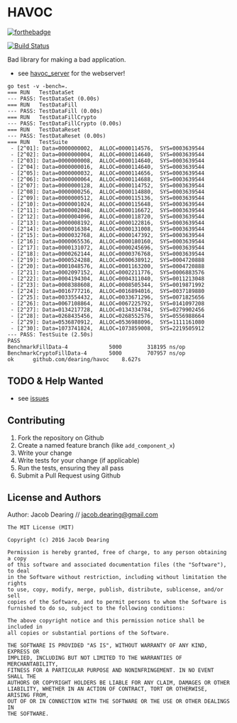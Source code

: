 HAVOC
============

[![forthebadge](http://forthebadge.com/images/badges/just-plain-nasty.svg)](http://forthebadge.com)

[![Build Status](https://drone.dearing.tech/api/badges/dearing/havoc/status.svg)](https://drone.dearing.tech/dearing/havoc)

Bad library for making a bad application.

- see [havoc_server] for the webserver!

```
go test -v -bench=.
=== RUN   TestDataSet
--- PASS: TestDataSet (0.00s)
=== RUN   TestDataFill
--- PASS: TestDataFill (0.00s)
=== RUN   TestDataFillCrypto
--- PASS: TestDataFillCrypto (0.00s)
=== RUN   TestDataReset
--- PASS: TestDataReset (0.00s)
=== RUN   TestSuite
 - [2^01]: Data=0000000002,  ALLOC=0000114576,  SYS=0003639544
 - [2^02]: Data=0000000004,  ALLOC=0000114640,  SYS=0003639544
 - [2^03]: Data=0000000008,  ALLOC=0000114640,  SYS=0003639544
 - [2^04]: Data=0000000016,  ALLOC=0000114640,  SYS=0003639544
 - [2^05]: Data=0000000032,  ALLOC=0000114656,  SYS=0003639544
 - [2^06]: Data=0000000064,  ALLOC=0000114688,  SYS=0003639544
 - [2^07]: Data=0000000128,  ALLOC=0000114752,  SYS=0003639544
 - [2^08]: Data=0000000256,  ALLOC=0000114880,  SYS=0003639544
 - [2^09]: Data=0000000512,  ALLOC=0000115136,  SYS=0003639544
 - [2^10]: Data=0000001024,  ALLOC=0000115648,  SYS=0003639544
 - [2^11]: Data=0000002048,  ALLOC=0000116672,  SYS=0003639544
 - [2^12]: Data=0000004096,  ALLOC=0000118720,  SYS=0003639544
 - [2^13]: Data=0000008192,  ALLOC=0000122816,  SYS=0003639544
 - [2^14]: Data=0000016384,  ALLOC=0000131008,  SYS=0003639544
 - [2^15]: Data=0000032768,  ALLOC=0000147392,  SYS=0003639544
 - [2^16]: Data=0000065536,  ALLOC=0000180160,  SYS=0003639544
 - [2^17]: Data=0000131072,  ALLOC=0000245696,  SYS=0003639544
 - [2^18]: Data=0000262144,  ALLOC=0000376768,  SYS=0003639544
 - [2^19]: Data=0000524288,  ALLOC=0000638912,  SYS=0004720888
 - [2^20]: Data=0001048576,  ALLOC=0001163200,  SYS=0004720888
 - [2^21]: Data=0002097152,  ALLOC=0002211776,  SYS=0006883576
 - [2^22]: Data=0004194304,  ALLOC=0004311040,  SYS=0011213048
 - [2^23]: Data=0008388608,  ALLOC=0008505344,  SYS=0019871992
 - [2^24]: Data=0016777216,  ALLOC=0016894016,  SYS=0037189880
 - [2^25]: Data=0033554432,  ALLOC=0033671296,  SYS=0071825656
 - [2^26]: Data=0067108864,  ALLOC=0067225792,  SYS=0141097208
 - [2^27]: Data=0134217728,  ALLOC=0134334784,  SYS=0279902456
 - [2^28]: Data=0268435456,  ALLOC=0268552576,  SYS=0556988664
 - [2^29]: Data=0536870912,  ALLOC=0536988096,  SYS=1111161080
 - [2^30]: Data=1073741824,  ALLOC=1073859008,  SYS=2219505912
--- PASS: TestSuite (2.50s)
PASS
BenchmarkFillData-4      	    5000	    318195 ns/op
BenchmarkCryptoFillData-4	    5000	    707957 ns/op
ok  	github.com/dearing/havoc	8.627s

```

TODO & Help Wanted
------------
 - see [issues]

Contributing
------------
1. Fork the repository on Github
2. Create a named feature branch (like `add_component_x`)
3. Write your change
4. Write tests for your change (if applicable)
5. Run the tests, ensuring they all pass
6. Submit a Pull Request using Github

License and Authors
-------------------
Author: Jacob Dearing // jacob.dearing@gmail.com

```
The MIT License (MIT)

Copyright (c) 2016 Jacob Dearing

Permission is hereby granted, free of charge, to any person obtaining a copy
of this software and associated documentation files (the "Software"), to deal
in the Software without restriction, including without limitation the rights
to use, copy, modify, merge, publish, distribute, sublicense, and/or sell
copies of the Software, and to permit persons to whom the Software is
furnished to do so, subject to the following conditions:

The above copyright notice and this permission notice shall be included in
all copies or substantial portions of the Software.

THE SOFTWARE IS PROVIDED "AS IS", WITHOUT WARRANTY OF ANY KIND, EXPRESS OR
IMPLIED, INCLUDING BUT NOT LIMITED TO THE WARRANTIES OF MERCHANTABILITY,
FITNESS FOR A PARTICULAR PURPOSE AND NONINFRINGEMENT. IN NO EVENT SHALL THE
AUTHORS OR COPYRIGHT HOLDERS BE LIABLE FOR ANY CLAIM, DAMAGES OR OTHER
LIABILITY, WHETHER IN AN ACTION OF CONTRACT, TORT OR OTHERWISE, ARISING FROM,
OUT OF OR IN CONNECTION WITH THE SOFTWARE OR THE USE OR OTHER DEALINGS IN
THE SOFTWARE.
```

[havoc_server]: https://github.com/dearing/havoc_server
[issues]: https://github.com/dearing/havoc/issues
